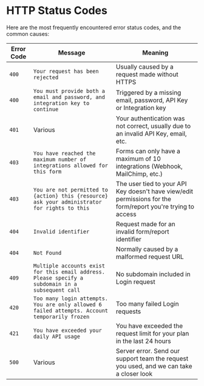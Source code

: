 # HTTP Status Codes

Here are the most frequently encountered error status codes, and the common causes:

Error Code | Message | Meaning
---------- | ------- | ------
`400` | `Your request has been rejected`                                              | Usually caused by a request made without HTTPS
`400` | `You must provide both a email and password, and integration key to continue` | Triggered by a missing email, password, API Key or Integration key
`401` | Various                                                             | Your authentication was not correct, usually due to an invalid API Key, email, etc.
`403` | `You have reached the maximum number of integrations allowed for this form`   | Forms can only have a maximum of 10 integrations (Webhook, MailChimp, etc.)
`403` | `You are not permitted to {action} this {resource} ask your administrator for rights to this` | The user tied to your API Key doesn't have view/edit permissions for the form/report you're trying to access
`404` | `Invalid identifier`                                                          | Request made for an invalid form/report identifier
`404` | `Not Found`                                                                   | Normally caused by a malformed request URL
`409` | `Multiple accounts exist for this email address. Please specify a subdomain in a subsequent call`      | No subdomain included in Login request
`420` | `Too many login attempts. You are only allowed 6 failed attempts. Account temporarily frozen`          | Too many failed Login requests
`421` | `You have exceeded your daily API usage`                             | You have exceeded the request limit for your plan in the last 24 hours
`500` | Various                                                           | Server error. Send our support team the request you used, and we can take a closer look